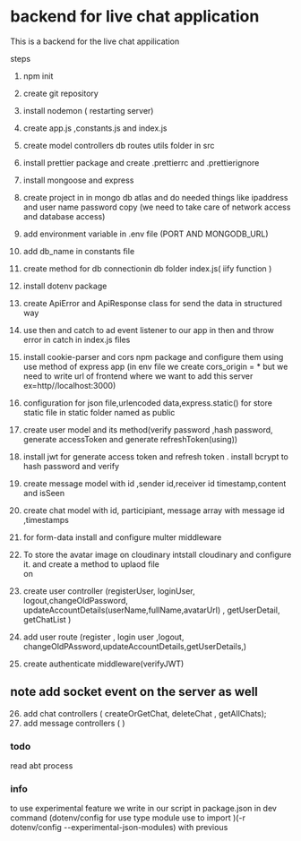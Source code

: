   # backend for live chat application 
   This is a backend for the live chat appilication 

  steps
   1. npm init
   2. create git repository
   3. install nodemon ( restarting server)
   4. create app.js ,constants.js and index.js
   5. create model controllers db routes utils folder in src 
   6. install prettier package and create .prettierrc and .prettierignore
   7. install mongoose and express
    
   8. create project in in mongo db atlas and do needed things like ipaddress and user name password copy (we need to take care of network access and database access)
   9. add environment variable in .env file (PORT AND MONGODB_URL)
   10. add db_name in constants file
   11. create method for db connectionin db folder index.js( iify function )
   12. install dotenv package
   13. create ApiError and ApiResponse class for send the data in  structured way 
   14. use then and catch to ad event listener to our app in then and throw error in catch in index.js files
   15. install cookie-parser and cors npm package  and configure them using use method of express app (in env file we create cors_origin = * but we need to write url of frontend where we want to add this server ex=http//localhost:3000)
   16. configuration for json file,urlencoded data,express.static() for store static file in static folder named as public
   17. create user model and its method(verify password ,hash password, generate accessToken and generate refreshToken(using))
   18. install jwt for generate access token and refresh token  . install bcrypt to hash password and verify
   19. create message model with id ,sender id,receiver id timestamp,content and isSeen
   20. create chat model with id, participiant, message array with message id ,timestamps
   21. for  form-data install and  configure multer middleware 
   22. To store  the avatar image on cloudinary intstall cloudinary and configure it. and create a method to uplaod file  
     on
   23. create user controller  (registerUser, loginUser, logout,changeOldPassword, updateAccountDetails(userName,fullName,avatarUrl) , getUserDetail, getChatList )
   24. add user route (register , login user ,logout, changeOldPAssword,updateAccountDetails,getUserDetails,)
   25. create authenticate middleware(verifyJWT)    
  ## note add socket event on the server as well 
   26. add chat controllers ( createOrGetChat, deleteChat , getAllChats);
   27. add message controllers ( )

### todo 
   read abt process

### info 
 to use experimental feature we write in our script in package.json in dev command (dotenv/config for use type module use to import )(-r dotenv/config  --experimental-json-modules) with previous 